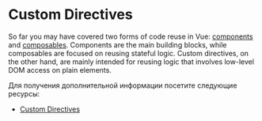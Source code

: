 # Custom Directives

So far you may have covered two forms of code reuse in Vue: [components](https://vuejs.org/guide/essentials/component-basics.html) and [composables](https://vuejs.org/guide/reusability/composables.html). Components are the main building blocks, while composables are focused on reusing stateful logic. Custom directives, on the other hand, are mainly intended for reusing logic that involves low-level DOM access on plain elements.

Для получения дополнительной информации посетите следующие ресурсы:

- [Custom Directives](https://vuejs.org/guide/reusability/custom-directives.html)
